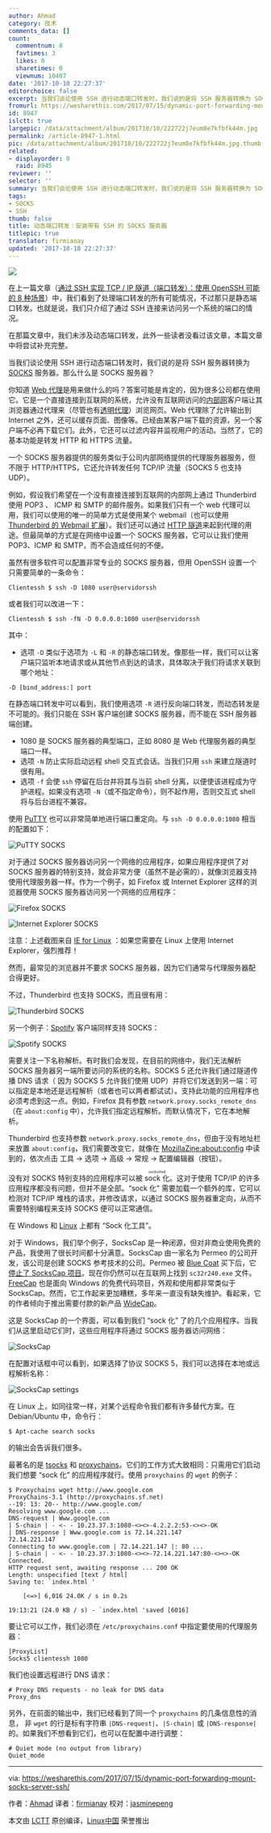 ```yaml
---
author: Ahmad
category: 技术
comments_data: []
count:
  commentnum: 0
  favtimes: 3
  likes: 0
  sharetimes: 0
  viewnum: 10407
date: '2017-10-10 22:27:37'
editorchoice: false
excerpt: 当我们谈论使用 SSH 进行动态端口转发时，我们说的是将 SSH 服务器转换为 SOCKS 服务器。
fromurl: https://wesharethis.com/2017/07/15/dynamic-port-forwarding-mount-socks-server-ssh/
id: 8947
islctt: true
largepic: /data/attachment/album/201710/10/222722j7eum8e7kfbfk44m.jpg
permalink: /article-8947-1.html
pic: /data/attachment/album/201710/10/222722j7eum8e7kfbfk44m.jpg.thumb.jpg
related:
- displayorder: 0
  raid: 8945
reviewer: ''
selector: ''
summary: 当我们谈论使用 SSH 进行动态端口转发时，我们说的是将 SSH 服务器转换为 SOCKS 服务器。
tags:
- SOCKS
- SSH
thumb: false
title: 动态端口转发：安装带有 SSH 的 SOCKS 服务器
titlepic: true
translator: firmianay
updated: '2017-10-10 22:27:37'
---
```


![](/data/attachment/album/201710/10/222722j7eum8e7kfbfk44m.jpg)


在上一篇文章（[通过 SSH 实现 TCP / IP 隧道（端口转发）：使用 OpenSSH 可能的 8 种场景](/article-8945-1.html)）中，我们看到了处理端口转发的所有可能情况，不过那只是静态端口转发。也就是说，我们只介绍了通过 SSH 连接来访问另一个系统的端口的情况。


在那篇文章中，我们未涉及动态端口转发，此外一些读者没看过该文章，本篇文章中将尝试补充完整。


当我们谈论使用 SSH 进行动态端口转发时，我们说的是将 SSH 服务器转换为 [SOCKS](https://wesharethis.com/goto/http://en.wikipedia.org/wiki/SOCKS) 服务器。那么什么是 SOCKS 服务器？


你知道 [Web 代理](https://wesharethis.com/goto/http://en.wikipedia.org/wiki/Proxy_server)是用来做什么的吗？答案可能是肯定的，因为很多公司都在使用它。它是一个直接连接到互联网的系统，允许没有互联网访问的[内部网](https://wesharethis.com/goto/http://en.wikipedia.org/wiki/Intranet)客户端让其浏览器通过代理来（尽管也有[透明代理](https://wesharethis.com/goto/http://en.wikipedia.org/wiki/Proxy_server#Transparent_and_non-transparent_proxy_server)）浏览网页。Web 代理除了允许输出到 Internet 之外，还可以缓存页面、图像等。已经由某客户端下载的资源，另一个客户端不必再下载它们。此外，它还可以过滤内容并监视用户的活动。当然了，它的基本功能是转发 HTTP 和 HTTPS 流量。


一个 SOCKS 服务器提供的服务类似于公司内部网络提供的代理服务器服务，但不限于 HTTP/HTTPS，它还允许转发任何 TCP/IP 流量（SOCKS 5 也支持 UDP）。


例如，假设我们希望在一个没有直接连接到互联网的内部网上通过 Thunderbird 使用 POP3 、 ICMP 和 SMTP 的邮件服务。如果我们只有一个 web 代理可以用，我们可以使用的唯一的简单方式是使用某个 webmail（也可以使用 [Thunderbird 的 Webmail 扩展](https://wesharethis.com/goto/http://webmail.mozdev.org/)）。我们还可以通过 [HTTP 隧道](https://wesharethis.com/goto/http://en.wikipedia.org/wiki/HTTP_tunnel_(software))来起到代理的用途。但最简单的方式是在网络中设置一个 SOCKS 服务器，它可以让我们使用 POP3、ICMP 和 SMTP，而不会造成任何的不便。


虽然有很多软件可以配置非常专业的 SOCKS 服务器，但用 OpenSSH 设置一个只需要简单的一条命令：



```
Clientessh $ ssh -D 1080 user@servidorssh

```

或者我们可以改进一下：



```
Clientessh $ ssh -fN -D 0.0.0.0:1080 user@servidorssh

```

其中：


* 选项 `-D` 类似于选项为 `-L` 和 `-R` 的静态端口转发。像那些一样，我们可以让客户端只监听本地请求或从其他节点到达的请求，具体取决于我们将请求关联到哪个地址：



```
-D [bind_address:] port

```

在静态端口转发中可以看到，我们使用选项 `-R` 进行反向端口转发，而动态转发是不可能的。我们只能在 SSH 客户端创建 SOCKS 服务器，而不能在 SSH 服务器端创建。
* 1080 是 SOCKS 服务器的典型端口，正如 8080 是 Web 代理服务器的典型端口一样。
* 选项 `-N` 防止实际启动远程 shell 交互式会话。当我们只用 `ssh` 来建立隧道时很有用。
* 选项 `-f` 会使 `ssh` 停留在后台并将其与当前 shell 分离，以便使该进程成为守护进程。如果没有选项 `-N`（或不指定命令），则不起作用，否则交互式 shell 将与后台进程不兼容。


使用 [PuTTY](https://wesharethis.com/goto/http://www.chiark.greenend.org.uk/%7Esgtatham/putty/download.html) 也可以非常简单地进行端口重定向。与 `ssh -D 0.0.0.0:1080` 相当的配置如下：


![PuTTY SOCKS](/data/attachment/album/201710/10/222742d1cmxmmxffczomnh.png)


对于通过 SOCKS 服务器访问另一个网络的应用程序，如果应用程序提供了对 SOCKS 服务器的特别支持，就会非常方便（虽然不是必需的），就像浏览器支持使用代理服务器一样。作为一个例子，如 Firefox 或 Internet Explorer 这样的浏览器使用 SOCKS 服务器访问另一个网络的应用程序：


![Firefox SOCKS](/data/attachment/album/201710/10/222745h60cyydqcm011qym.png)


![Internet Explorer SOCKS](/data/attachment/album/201710/10/222747rsdpooyololqbxbx.png)


注意：上述截图来自 [IE for Linux](https://wesharethis.com/goto/http://www.tatanka.com.br/ies4linux/page/Main_Page) ：如果您需要在 Linux 上使用 Internet Explorer，强烈推荐！


然而，最常见的浏览器并不要求 SOCKS 服务器，因为它们通常与代理服务器配合得更好。


不过，Thunderbird 也支持 SOCKS，而且很有用：


![Thunderbird SOCKS](/data/attachment/album/201710/10/222752o9aiuauj0me1iuk9.png)


另一个例子：[Spotify](https://wesharethis.com/goto/https://www.spotify.com/int/download/linux/) 客户端同样支持 SOCKS：


![Spotify SOCKS](/data/attachment/album/201710/10/222753d3qvipg99pgi1ppg.png)


需要关注一下名称解析。有时我们会发现，在目前的网络中，我们无法解析 SOCKS 服务器另一端所要访问的系统的名称。SOCKS 5 还允许我们通过隧道传播 DNS 请求（ 因为 SOCKS 5 允许我们使用 UDP）并将它们发送到另一端：可以指定是本地还是远程解析（或者也可以两者都试试）。支持此功能的应用程序也必须考虑到这一点。例如，Firefox 具有参数 `network.proxy.socks_remote_dns`（在 `about:config` 中），允许我们指定远程解析。而默认情况下，它在本地解析。


Thunderbird 也支持参数 `network.proxy.socks_remote_dns`，但由于没有地址栏来放置 `about:config`，我们需要改变它，就像在 [MozillaZine:about:config](https://wesharethis.com/goto/http://kb.mozillazine.org/About:config) 中读到的，依次点击 工具 → 选项 → 高级 → 常规 → 配置编辑器（按钮）。


没有对 SOCKS 特别支持的应用程序可以被 <ruby> sock 化 <rt>  socksified </rt></ruby>。这对于使用 TCP/IP 的许多应用程序都没有问题，但并不是全部。“sock 化” 需要加载一个额外的库，它可以检测对 TCP/IP 堆栈的请求，并修改请求，以通过 SOCKS 服务器重定向，从而不需要特别编程来支持 SOCKS 便可以正常通信。


在 Windows 和 [Linux](https://wesharethis.com/2017/07/10/linux-swap-partition/) 上都有 “Sock 化工具”。


对于 Windows，我们举个例子，SocksCap 是一种闭源，但对非商业使用免费的产品，我使用了很长时间都十分满意。SocksCap 由一家名为 Permeo 的公司开发，该公司是创建 SOCKS 参考技术的公司。Permeo 被 [Blue Coat](https://wesharethis.com/goto/http://www.bluecoat.com/) 买下后，它[停止了 SocksCap 项目](https://wesharethis.com/goto/http://www.bluecoat.com/products/sockscap)。现在你仍然可以在互联网上找到 `sc32r240.exe` 文件。[FreeCap](https://wesharethis.com/goto/http://www.freecap.ru/eng/) 也是面向 Windows 的免费代码项目，外观和使用都非常类似于 SocksCap。然而，它工作起来更加糟糕，多年来一直没有缺失维护。看起来，它的作者倾向于推出需要付款的新产品 [WideCap](https://wesharethis.com/goto/http://widecap.ru/en/support/)。


这是 SocksCap 的一个界面，可以看到我们 “sock 化” 了的几个应用程序。当我们从这里启动它们时，这些应用程序将通过 SOCKS 服务器访问网络：


![SocksCap](/data/attachment/album/201710/10/222753sgxhbmcn8x1mu1hh.png)


在配置对话框中可以看到，如果选择了协议 SOCKS 5，我们可以选择在本地或远程解析名称：


![SocksCap settings](/data/attachment/album/201710/10/222755lrzoov4joto3otor.png)


在 Linux 上，如同往常一样，对某个远程命令我们都有许多替代方案。在 Debian/Ubuntu 中，命令行：



```
$ Apt-cache search socks

```

的输出会告诉我们很多。


最著名的是 [tsocks](https://wesharethis.com/goto/http://tsocks.sourceforge.net/) 和 [proxychains](https://wesharethis.com/goto/http://proxychains.sourceforge.net/)。它们的工作方式大致相同：只需用它们启动我们想要 “sock 化” 的应用程序就行。使用 `proxychains` 的 `wget` 的例子：



```
$ Proxychains wget http://www.google.com
ProxyChains-3.1 (http://proxychains.sf.net)
--19: 13: 20-- http://www.google.com/
Resolving www.google.com ...
DNS-request | Www.google.com
| S-chain | - <- - 10.23.37.3:1080-<><>-4.2.2.2:53-<><>-OK
| DNS-response | Www.google.com is 72.14.221.147
72.14.221.147
Connecting to www.google.com | 72.14.221.147 |: 80 ...
| S-chain | - <- - 10.23.37.3:1080-<><>-72.14.221.147:80-<><>-OK
Connected.
HTTP request sent, awaiting response ... 200 OK
Length: unspecified [text / html]
Saving to: `index.html '

    [<=>] 6,016 24.0K / s in 0.2s

19:13:21 (24.0 KB / s) - `index.html 'saved [6016]

```

要让它可以工作，我们必须在 `/etc/proxychains.conf` 中指定要使用的代理服务器：



```
[ProxyList]
Socks5 clientessh 1080

```

我们也设置远程进行 DNS 请求：



```
# Proxy DNS requests - no leak for DNS data
Proxy_dns

```

另外，在前面的输出中，我们已经看到了同一个 `proxychains` 的几条信息性的消息， 非 `wget` 的行是标有字符串 `|DNS-request|`、`|S-chain|` 或 `|DNS-response|` 的。如果我们不想看到它们，也可以在配置中进行调整：



```
# Quiet mode (no output from library)
Quiet_mode

```



---


via: <https://wesharethis.com/2017/07/15/dynamic-port-forwarding-mount-socks-server-ssh/>


作者：[Ahmad](https://wesharethis.com/author/ahmad/) 译者：[firmianay](https://github.com/firmianay) 校对：[jasminepeng](https://github.com/jasminepeng)


本文由 [LCTT](https://github.com/LCTT/TranslateProject) 原创编译，[Linux中国](https://linux.cn/) 荣誉推出